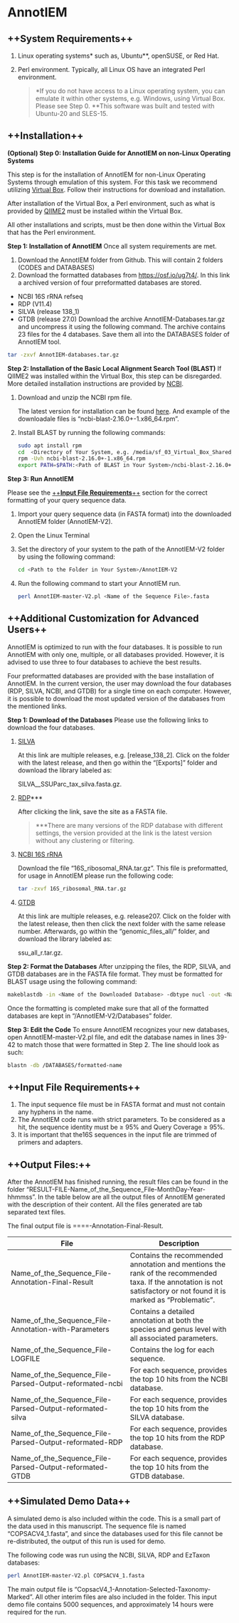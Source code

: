 # **AnnotIEM**

## ++**System Requirements**++ 
1. Linux operating systems* such as, Ubuntu**, openSUSE, or Red Hat. 
1. Perl environment. Typically, all Linux OS have an integrated Perl environment.
 
    > *If you do not have access to a Linux operating system, you can emulate it within other systems, e.g. Windows, using Virtual Box. Please see Step 0.
    > **This software was built and tested with Ubuntu-20 and SLES-15.

## ++**Installation**++
**(Optional) Step 0: Installation Guide for AnnotIEM on non-Linux Operating Systems**

This step is for the installation of AnnotIEM for non-Linux Operating Systems through emulation of this system. For this task we recommend utilizing [Virtual Box]. Follow their instructions for download and installation.

After installation of the Virtual Box, a Perl environment, such as what is provided by [QIIME2] must be installed within the Virtual Box. 

All other installations and scripts, must be then done within the Virtual Box that has the Perl environment.

**Step 1: Installation of AnnotIEM**
Once all system requirements are met.
1.	Download the AnnotIEM folder from Github. This will contain 2 folders (CODES and DATABASES)
2. Download the formatted databases from https://osf.io/ug7t4/. In this link a archived version of four prreformatted databases are stored. 
- NCBI 16S rRNA refseq 
- RDP (V11.4)
- SILVA (release 138_1)
- GTDB (release 27.0)
Download the archive AnnotIEM-Databases.tar.gz and uncompress it using the following command. The archive contains 23 files for the 4 databases. Save them all into the DATABASES folder of AnnotIEM tool. 
```sh
tar -zxvf AnnotIEM-databases.tar.gz
```
**Step 2: Installation of the Basic Local Alignment Search Tool (BLAST)**
If QIIME2 was installed within the Virtual Box, this step can be disregarded. 
More detailed installation instructions are provided by [NCBI].
1.	Download and unzip the NCBI rpm file. 

    The latest version for installation can be found [here]. And example of the downloadale files is “ncbi-blast-2.16.0+-1.x86_64.rpm”. 
2.	Install BLAST by running the following commands:
    ```sh
    sudo apt install rpm
    cd  <Directory of Your System, e.g. /media/sf_03_Virtual_Box_Shared_Folder/>
    rpm -Uvh ncbi-blast-2.16.0+-1.x86_64.rpm
    export PATH=$PATH:<Path of BLAST in Your System>/ncbi-blast-2.16.0+-1.x86_64/bin
    ```

**Step 3: Run AnnotIEM**

Please see the [++**Input File Requirements**++](#++**input-file-requirements**++) section for the correct formatting of your query sequence data.
1.	Import your query sequence data (in FASTA format) into the downloaded AnnotIEM folder (AnnotIEM-V2).

1.	Open the Linux Terminal

1.	Set the directory of your system to the path of the AnnotIEM-V2 folder by using the following command:
    ```sh
    cd <Path to the Folder in Your System>/AnnotIEM-V2 
    ```
4.	Run the following command to start your AnnotIEM run.
    ```sh
    perl AnnotIEM-master-V2.pl <Name of the Sequence File>.fasta
    ```
## ++**Additional Customization for Advanced Users**++
AnnotIEM is optimized to run with the four databases. It is possible to run AnnotIEM with only one, multiple, or all databases provided. However, it is advised to use three to four databases to achieve the best results. 

Four preformatted databases are provided with the base installation of AnnotIEM. In the current version, the user may download the four databases (RDP, SILVA, NCBI, and GTDB) for a single time on each computer. However, it is possible to download the most updated version of the databases from the mentioned links. 

**Step 1: Download of the Databases**
Please use the following links to download the four databases.
1.	[SILVA]

    At this link are multiple releases, e.g. [release_138_2]. 
    Click on the folder with the latest release, and then go within the “[Exports]” folder and download the library labeled as:

    SILVA_<version number>_SSUParc_tax_silva.fasta.gz. 

2.	[RDP]***

    After clicking the link, save the site as a FASTA file.
    
    > ***There are many versions of the RDP database with different settings, the version provided at the link is the latest version without any clustering or filtering.

3.	[NCBI 16S rRNA]

    Download the file “16S_ribosomal_RNA.tar.gz”. This file is preformatted, for usage in AnnotIEM please run the following code:

    ```sh
    tar -zxvf 16S_ribosomal_RNA.tar.gz
    ```
4.	[GTDB]

    At this link are multiple releases, e.g. release207.
    Click on the folder with the latest release, then then click the next folder with the same release number. Afterwards, go within the “genomic_files_all/” folder, and download the library labeled as:

    ssu_all_r<version number>.tar.gz. 

**Step 2: Format the Databases**
After unzipping the files, the RDP, SILVA, and GTDB databases are in the FASTA file format. They must be formatted for BLAST usage using the following command:

```sh
makeblastdb -in <Name of the Downloaded Database> -dbtype nucl -out <Name of the Formatted Database>
```
Once the formatting is completed make sure that all of the formatted databases are kept in “/AnnotIEM-V2/Databases” folder. 

**Step 3: Edit the Code**
To ensure AnnotIEM recognizes your new databases, open AnnotIEM-master-V2.pl file, and edit the database names in lines 39-42 to match those that were formatted in Step 2. The line should look as such:

```sh
blastn -db /DATABASES/formatted-name
```
## ++**Input File Requirements**++

1.	The input sequence file must be in FASTA format and must not contain any hyphens in the name.
1.	The AnnotIEM code runs with strict parameters. To be considered as a hit, the sequence identity must be ≥ 95% and Query Coverage ≥ 95%. 
1.	It is important that the16S sequences in the input file are trimmed of primers and adapters. 

## ++**Output Files:**++
After the AnnotIEM has finished running, the result files can be found in the folder “RESULT-FILE-Name_of_the_Sequence_File-MonthDay-Year-hhmmss”. In the table below are all the output files of AnnotIEM generated with the description of their content. All the files generated are tab separated text files.

The final output file is ==<Name of the Sequence File>==-Annotation-Final-Result.

| File | Description |
| ------ | ------ |
| Name_of_the_Sequence_File-Annotation-Final-Result | Contains the recommended annotation and mentions the rank of the recommended taxa. If the annotation is not satisfactory or not found it is marked as “Problematic”. |
| Name_of_the_Sequence_File-Annotation-with-Parameters | Contains a detailed annotation at both the species and genus level with all associated parameters. |
| Name_of_the_Sequence_File-LOGFILE | Contains the log for each sequence. |
| Name_of_the_Sequence_File-Parsed-Output-reformated-ncbi | For each sequence, provides the top 10 hits from the NCBI database. |
| Name_of_the_Sequence_File-Parsed-Output-reformated-silva | For each sequence, provides the top 10 hits from the SILVA database. |
| Name_of_the_Sequence_File-Parsed-Output-reformated-RDP | For each sequence, provides the top 10 hits from the RDP database. |
| Name_of_the_Sequence_File-Parsed-Output-reformated-GTDB | For each sequence, provides the top 10 hits from the GTDB database. |

## ++**Simulated Demo Data**++
A simulated demo is also included within the code. This is a small part of the data used in this manuscript. The sequence file is named “COPSACV4_1.fasta”, and since the databases used for this file cannot be re-distributed, the output of this run is used for demo. 

The following code was run using the NCBI, SILVA, RDP and EzTaxon databases:

```sh
perl AnnotIEM-master-V2.pl COPSACV4_1.fasta
```
The main output file is “CopsacV4_1-Annotation-Selected-Taxonomy-Marked”. All other interim files are also included in the folder. This input demo file contains 5000 sequences, and approximately 14 hours were required for the run.



[Virtual Box]: <https://www.virtualbox.org/wiki/Downloads>
[QIIME2]: <https://qiime2.org/>
[NCBI]: <https://www.ncbi.nlm.nih.gov/books/NBK52640>
[here]: <https://ftp.ncbi.nlm.nih.gov/blast/executables/blast+/LATEST/>
[SILVA]: <https://www.arb-silva.de/no_cache/download/archive>
[RDP]: <https://ftp.ebi.ac.uk/pub/databases/RNAcentral/current_release/sequences/by-database/rdp.fasta>
[NCBI 16S rRNA]: <https://ftp.ncbi.nlm.nih.gov/blast/db/>
[GTDB]: <https://data.ace.uq.edu.au/public/gtdb/data/releases/>
